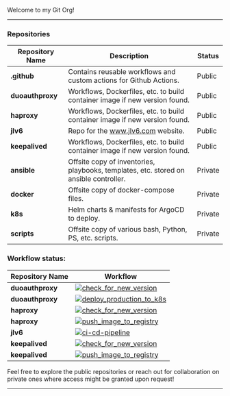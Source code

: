 
Welcome to my Git Org!

---

### Repositories

| Repository Name      | Description                                         | Status  |
|----------------------|-----------------------------------------------------|---------|
| **.github** | Contains reusable workflows and custom actions for Github Actions. | Public  |
| **duoauthproxy**    | Workflows, Dockerfiles, etc. to build container image if new version found. | Public  |
| **haproxy**    | Workflows, Dockerfiles, etc. to build container image if new version found. | Public  |
| **jlv6**    | Repo for the www.jlv6.com website. | Public  |
| **keepalived**    | Workflows, Dockerfiles, etc. to build container image if new version found. | Public  |
| **ansible** | Offsite copy of inventories, playbooks, templates, etc. stored on ansible controller. | Private  |
| **docker**    | Offsite copy of docker-compose files. | Private  |
| **k8s** | Helm charts & manifests for ArgoCD to deploy. | Private  |
| **scripts** | Offsite copy of various bash, Python, PS, etc. scripts. | Private  |

### Workflow status:
| Repository Name   | Workflow |
|-------------------| -------- |
| **duoauthproxy** | [![check_for_new_version](https://github.com/v6Org01/duoauthproxy/actions/workflows/checkNewVersion.yaml/badge.svg)](https://github.com/v6Org01/duoauthproxy/actions/workflows/checkNewVersion.yaml) |
| **duoauthproxy** | [![deploy_production_to_k8s](https://github.com/v6Org01/duoauthproxy/actions/workflows/deployProduction2K8S.yaml/badge.svg)](https://github.com/v6Org01/duoauthproxy/actions/workflows/deployProduction2K8S.yaml) |
| **haproxy** | [![check_for_new_version](https://github.com/v6Org01/haproxy/actions/workflows/checkNewVersion.yaml/badge.svg)](https://github.com/v6Org01/haproxy/actions/workflows/checkNewVersion.yaml) |
| **haproxy** | [![push_image_to_registry](https://github.com/v6Org01/haproxy/actions/workflows/pushImage2Registry.yaml/badge.svg)](https://github.com/v6Org01/haproxy/actions/workflows/pushImage2Registry.yaml) |
| **jlv6** | [![ci-cd-pipeline](https://github.com/v6Org01/jlv6/actions/workflows/ci-cd-pipeline.yaml/badge.svg)](https://github.com/v6Org01/jlv6/actions/workflows/ci-cd-pipeline.yaml)
| **keepalived** | [![check_for_new_version](https://github.com/v6Org01/keepalived/actions/workflows/checkNewVersion.yaml/badge.svg)](https://github.com/v6Org01/keepalived/actions/workflows/checkNewVersion.yaml) |
| **keepalived** | [![push_image_to_registry](https://github.com/v6Org01/keepalived/actions/workflows/pushImage2Registry.yaml/badge.svg)](https://github.com/v6Org01/keepalived/actions/workflows/pushImage2Registry.yaml) |

Feel free to explore the public repositories or reach out for collaboration on private ones where access might be granted upon request!

---
